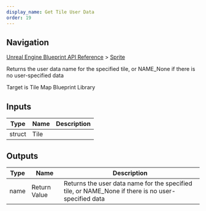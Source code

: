 ```yaml
---
display_name: Get Tile User Data
order: 19
---
```

## Navigation

[Unreal Engine Blueprint API Reference](https://dev.epicgames.com/documentation/en-us/unreal-engine/BlueprintAPI) > [Sprite](https://dev.epicgames.com/documentation/en-us/unreal-engine/BlueprintAPI/Sprite)

Returns the user data name for the specified tile, or NAME_None if there is no user-specified data

Target is Tile Map Blueprint Library

## Inputs

| Type | Name | Description |
| --- | --- | --- |
| struct | Tile |  |

## Outputs

| Type | Name | Description |
| --- | --- | --- |
| name | Return Value | Returns the user data name for the specified tile, or NAME_None if there is no user-specified data |
